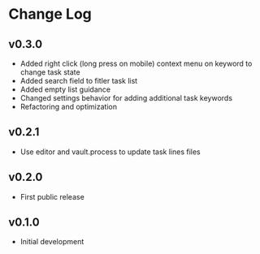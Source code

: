 # Change Log

## v0.3.0

- Added right click (long press on mobile) context menu on keyword to change task state
- Added search field to fitler task list
- Added empty list guidance
- Changed settings behavior for adding additional task keywords
- Refactoring and optimization

## v0.2.1

- Use editor and vault.process to update task lines files

## v0.2.0

- First public release

## v0.1.0

- Initial development
